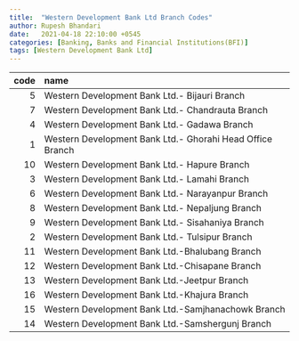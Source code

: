 ```yaml
---
title:  "Western Development Bank Ltd Branch Codes"
author: Rupesh Bhandari
date:   2021-04-18 22:10:00 +0545
categories: [Banking, Banks and Financial Institutions(BFI)]
tags: [Western Development Bank Ltd]
---
```


|   code | name                                                      |
|-------:|:----------------------------------------------------------|
|      5 | Western Development Bank Ltd.- Bijauri Branch             |
|      7 | Western Development Bank Ltd.- Chandrauta Branch          |
|      4 | Western Development Bank Ltd.- Gadawa Branch              |
|      1 | Western Development Bank Ltd.- Ghorahi Head Office Branch |
|     10 | Western Development Bank Ltd.- Hapure Branch              |
|      3 | Western Development Bank Ltd.- Lamahi Branch              |
|      6 | Western Development Bank Ltd.- Narayanpur Branch          |
|      8 | Western Development Bank Ltd.- Nepaljung Branch           |
|      9 | Western Development Bank Ltd.- Sisahaniya Branch          |
|      2 | Western Development Bank Ltd.- Tulsipur Branch            |
|     11 | Western Development Bank Ltd.-Bhalubang Branch            |
|     12 | Western Development Bank Ltd.-Chisapane Branch            |
|     13 | Western Development Bank Ltd.-Jeetpur Branch              |
|     16 | Western Development Bank Ltd.-Khajura Branch              |
|     15 | Western Development Bank Ltd.-Samjhanachowk Branch        |
|     14 | Western Development Bank Ltd.-Samshergunj Branch          |